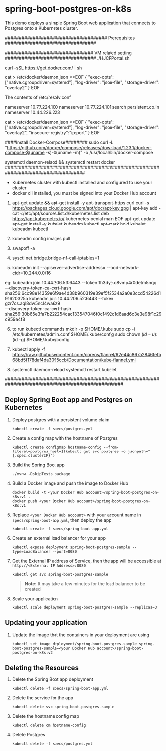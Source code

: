 # spring-boot-postgres-on-k8s

This demo deploys a simple Spring Boot web application that connects to Postgres onto a Kubernetes cluster. 


##################################### Prerequisites #################################

################################ VM related setting #################################
./HJCPPortal.sh

curl -sSL https://get.docker.com/ | sh

cat > /etc/docker/daemon.json <<EOF
{
  "exec-opts": ["native.cgroupdriver=systemd"],
  "log-driver": "json-file",
  "storage-driver": "overlay2"
}
EOF

The contents of /etc/resolv.conf

nameserver 10.77.224.100
nameserver 10.77.224.101
search persistent.co.in
nameserver 10.44.226.223



cat > /etc/docker/daemon.json <<EOF
{
  "exec-opts": ["native.cgroupdriver=systemd"],
  "log-driver": "json-file",
  "storage-driver": "overlay2",
  "insecure-registry":"ip:port"
}
EOF


####Install Docker-Compose########
sudo curl -L "https://github.com/docker/compose/releases/download/1.23.1/docker-compose-$(uname -s)-$(uname -m)" -o /usr/local/bin/docker-compose

systemctl daemon-relaod && systemctl restart docker
#####################################################################################

- Kubernetes cluster with kubectl installed and configured to use your cluster
- docker cli installed, you must be signed into your Docker Hub account

1. apt-get update && apt-get install -y apt-transport-https curl
curl -s https://packages.cloud.google.com/apt/doc/apt-key.gpg | apt-key add -
cat <<EOF >/etc/apt/sources.list.d/kubernetes.list
deb https://apt.kubernetes.io/ kubernetes-xenial main
EOF
apt-get update
apt-get install -y kubelet kubeadm kubectl
apt-mark hold kubelet kubeadm kubectl

2. kubeadm config images pull

3. swapoff -a

4. sysctl net.bridge.bridge-nf-call-iptables=1

5. kubeadm init --apiserver-advertise-address=<IP> --pod-network-cidr=10.244.0.0/16

eg:
kubeadm join 10.44.206.53:6443 --token 1h3dye.o8vmp4r0detm5nqq \
    --discovery-token-ca-cert-hash sha256:6cc98e14359e6f9ae4d38b960319e39ef5f2534a2a0e3ccd54226d191620325a
kubeadm join 10.44.206.52:6443 --token gzr7cs.aql8dw5ncl4wa6z9 \
    --discovery-token-ca-cert-hash sha256:30b65e3fa7b222254cac133547046f0c1492c1d6aad6c3e3e98f1c29c959a4f8

6. to run kubectl commands 
mkdir -p $HOME/.kube
sudo cp -i /etc/kubernetes/admin.conf $HOME/.kube/config
sudo chown $(id -u):$(id -g) $HOME/.kube/config

7. kubectl apply -f https://raw.githubusercontent.com/coreos/flannel/62e44c867a2846fefb68bd5f178daf4da3095ccb/Documentation/kube-flannel.yml

8. systemctl daemon-reload
systemctl restart kubelet

###################################################################################################

## Deploy Spring Boot app and Postgres on Kubernetes
1. Deploy postgres with a persistent volume claim
   ```
   kubectl create -f specs/postgres.yml
   ```

1. Create a config map with the hostname of Postgres
   ```
   kubectl create configmap hostname-config --from-literal=postgres_host=$(kubectl get svc postgres -o jsonpath="{.spec.clusterIP}")
   ```

1. Build the Spring Boot app

   ```
   ./mvnw -DskipTests package
   ```

1. Build a Docker image and push the image to Docker Hub
   ```
   docker build -t <your Docker Hub account>/spring-boot-postgres-on-k8s:v1 .
   docker push <your Docker Hub account>/spring-boot-postgres-on-k8s:v1
   ```

1. Replace `<your Docker Hub account>` with your account name in `specs/spring-boot-app.yml`, then deploy the app
   ```
   kubectl create -f specs/spring-boot-app.yml
   ```

1. Create an external load balancer for your app
   ```
   kubectl expose deployment spring-boot-postgres-sample --type=LoadBalancer --port=8080
   ```

1. Get the External IP address of Service, then the app will be accessible at `http://<External IP Address>:8080`
   ```
   kubectl get svc spring-boot-postgres-sample
   ```
   > **Note:** It may take a few minutes for the load balancer to be created

1. Scale your application
   ```
   kubectl scale deployment spring-boot-postgres-sample --replicas=3
   ```

## Updating your application
1. Update the image that the containers in your deployment are using
   ```
   kubectl set image deployment/spring-boot-postgres-sample spring-boot-postgres-sample=<your Docker Hub account>/spring-boot-postgres-on-k8s:v2
   ```

## Deleting the Resources
1. Delete the Spring Boot app deployment
   ```
   kubectl delete -f specs/spring-boot-app.yml
   ```

1. Delete the service for the app
   ```
   kubectl delete svc spring-boot-postgres-sample
   ```

1. Delete the hostname config map
   ```
   kubectl delete cm hostname-config
   ```

1. Delete Postgres
   ```
   kubectl delete -f specs/postgres.yml
   ```
